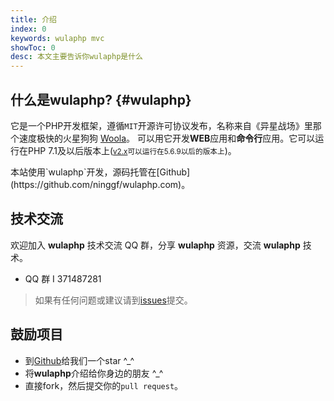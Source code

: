 ```yaml
---
title: 介绍
index: 0
keywords: wulaphp mvc
showToc: 0
desc: 本文主要告诉你wulaphp是什么
---
```


## 什么是wulaphp? {#wulaphp}

它是一个PHP开发框架，遵循`MIT`开源许可协议发布，名称来自《异星战场》里那个速度极快的火星狗狗
<a href="https://site.douban.com/144200/widget/notes/7076766/note/205621503/" target="_blank">Woola</a>。
可以用它开发**WEB**应用和**命令行**应用。它可以运行在PHP 7.1及以后版本上(<small>[v2.x](../download.md)可以运行在5.6.9以后的版本上</small>)。

<p class="tip" markdown=1>
本站使用`wulaphp`开发，源码托管在[Github](https://github.com/ninggf/wulaphp.com)。
</p>

## 技术交流

欢迎加入 **wulaphp** 技术交流 QQ 群，分享 **wulaphp** 资源，交流 **wulaphp** 技术。

* QQ 群 I 371487281

> 如果有任何问题或建议请到[issues](https://github.com/ninggf/wulaphp/issues)提交。

## 鼓励项目

* 到[Github](https://github.com/ninggf/wulaphp)给我们一个star ^_^
* 将**wulaphp**介绍给你身边的朋友 ^_^
* 直接fork，然后提交你的`pull request`。
